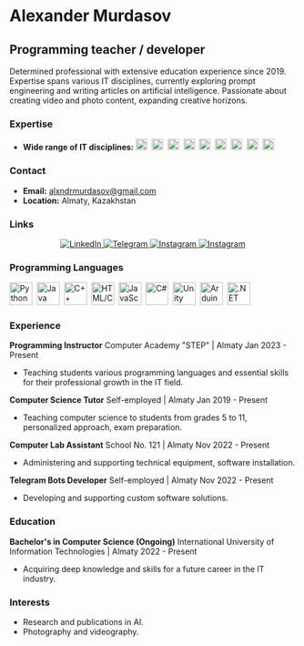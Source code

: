 # Alexander Murdasov
## Programming teacher / developer
Determined professional with extensive education experience since 2019. Expertise spans various IT disciplines, currently exploring prompt engineering and writing articles on artificial intelligence. Passionate about creating video and photo content, expanding creative horizons.

### Expertise

- **Wide range of IT disciplines:**
  <img src="https://cdn.jsdelivr.net/gh/devicons/devicon/icons/python/python-original.svg" title="Python" width="20" height="20"/>&nbsp;
  <img src="https://cdn.jsdelivr.net/gh/devicons/devicon/icons/java/java-original.svg" title="Java" width="20" height="20"/>&nbsp;
  <img src="https://cdn.jsdelivr.net/gh/devicons/devicon/icons/cplusplus/cplusplus-original.svg" title="C++" width="20" height="20"/>&nbsp;
  <img src="https://cdn.jsdelivr.net/gh/devicons/devicon/icons/html5/html5-original.svg" title="HTML/CSS" width="20" height="20"/>&nbsp;
  <img src="https://cdn.jsdelivr.net/gh/devicons/devicon/icons/javascript/javascript-original.svg" title="JavaScript" width="20" height="20"/>&nbsp;
  <img src="https://cdn.jsdelivr.net/gh/devicons/devicon/icons/csharp/csharp-original.svg" title="C#" width="20" height="20"/>&nbsp;
  <img src="https://cdn.jsdelivr.net/gh/devicons/devicon/icons/unity/unity-original.svg" title="Unity" width="20" height="20"/>&nbsp;
  <img src="https://cdn.jsdelivr.net/gh/devicons/devicon/icons/arduino/arduino-original.svg" title="Arduino" width="20" height="20"/>&nbsp;
  <img src="https://cdn.jsdelivr.net/gh/devicons/devicon/icons/dot-net/dot-net-original.svg" title=".NET Framework" width="20" height="20"/>&nbsp;

### Contact

- **Email:** alxndrmurdasov@gmail.com
- **Location:** Almaty, Kazakhstan

### Links

<div id="socials" align="center">
    <a href="https://www.linkedin.com/in/alexander-murdasov-51066b204/">
        <img src="https://img.shields.io/badge/LinkedIn-blue?style=for-the-badge&logo=linkedin&logoColor=white" alt="LinkedIn"/>
    </a>
    <a href="https://t.me/Allexndr">
        <img src="https://img.shields.io/badge/Telegram-blue?style=for-the-badge&logo=telegram&logoColor=white" alt="Telegram"/>
    </a>
    <a href="https://www.instagram.com/sane4.k/">
        <img src="https://img.shields.io/badge/Instagram-blue?style=for-the-badge&logo=instagram&logoColor=white" alt="Instagram"/>
    </a>
    <a href="https://www.instagram.com/phot4.k/">
        <img src="https://img.shields.io/badge/Instagram-blue?style=for-the-badge&logo=instagram&logoColor=white" alt="Instagram"/>
    </a>
</div>

### Programming Languages

<img src="https://cdn.jsdelivr.net/gh/devicons/devicon/icons/python/python-original.svg" title="Python" width="40" height="40"/>&nbsp;
<img src="https://cdn.jsdelivr.net/gh/devicons/devicon/icons/java/java-original.svg" title="Java" width="40" height="40"/>&nbsp;
<img src="https://cdn.jsdelivr.net/gh/devicons/devicon/icons/cplusplus/cplusplus-original.svg" title="C++" width="40" height="40"/>&nbsp;
<img src="https://cdn.jsdelivr.net/gh/devicons/devicon/icons/html5/html5-original.svg" title="HTML/CSS" width="40" height="40"/>&nbsp;
<img src="https://cdn.jsdelivr.net/gh/devicons/devicon/icons/javascript/javascript-original.svg" title="JavaScript" width="40" height="40"/>&nbsp;
<img src="https://cdn.jsdelivr.net/gh/devicons/devicon/icons/csharp/csharp-original.svg" title="C#" width="40" height="40"/>&nbsp;
<img src="https://cdn.jsdelivr.net/gh/devicons/devicon/icons/unity/unity-original.svg" title="Unity" width="40" height="40"/>&nbsp;
<img src="https://cdn.jsdelivr.net/gh/devicons/devicon/icons/arduino/arduino-original.svg" title="Arduino" width="40" height="40"/>&nbsp;
<img src="https://cdn.jsdelivr.net/gh/devicons/devicon/icons/dot-net/dot-net-original.svg" title=".NET Framework" width="40" height="40"/>&nbsp;

### Experience

**Programming Instructor**
Computer Academy "STEP" | Almaty
Jan 2023 - Present
- Teaching students various programming languages and essential skills for their professional growth in the IT field.

**Computer Science Tutor**
Self-employed | Almaty
Jan 2019 - Present
- Teaching computer science to students from grades 5 to 11, personalized approach, exam preparation.

**Computer Lab Assistant**
School No. 121 | Almaty
Nov 2022 - Present
- Administering and supporting technical equipment, software installation.

**Telegram Bots Developer**
Self-employed | Almaty
Nov 2022 - Present
- Developing and supporting custom software solutions.

### Education

**Bachelor's in Computer Science (Ongoing)**
International University of Information Technologies | Almaty
2022 - Present
- Acquiring deep knowledge and skills for a future career in the IT industry.

### Interests

- Research and publications in AI.
- Photography and videography.
